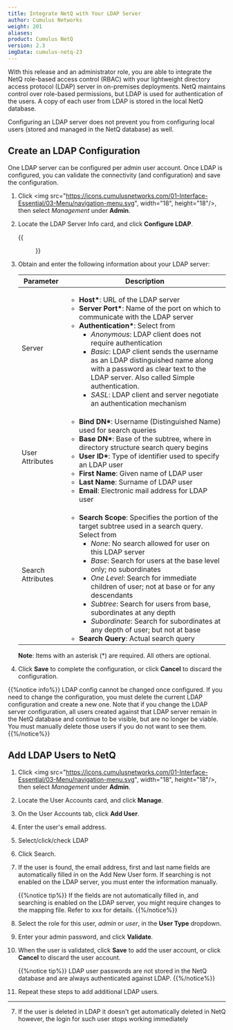 ```yaml
---
title: Integrate NetQ with Your LDAP Server
author: Cumulus Networks
weight: 201
aliases:
product: Cumulus NetQ
version: 2.3
imgData: cumulus-netq-23
---
```

With this release and an administrator role, you are able to integrate the NetQ role-based access control (RBAC) with your lightweight directory access protocol (LDAP) server in on-premises deployments. NetQ maintains control over role-based permissions, but LDAP is used for authentication of the users. A copy of each user from LDAP is stored in the local NetQ database.

Configuring an LDAP server does not prevent you from configuring local users (stored and managed in the NetQ database) as well.

## Create an LDAP Configuration

One LDAP server can be configured per admin user account. Once LDAP is configured, you can validate the connectivity (and configuration) and save the configuration.

1. Click <img src="https://icons.cumulusnetworks.com/01-Interface-Essential/03-Menu/navigation-menu.svg", width="18", height="18"/>, then select *Management* under **Admin**.

2. Locate the LDAP Server Info card, and click **Configure LDAP**.

    {{<figure src="/images/netq/netq-mgmt-ldap-config-modal-230.png" width="500">}}

3. Obtain and enter the following information about your LDAP server:

    | Parameter | Description |
    | --------- | ----------- |
    | Server    | <ul><li><strong>Host\*</strong>: URL of the LDAP server</li><li><strong>Server Port\*</strong>: Name of the port on which to communicate with the LDAP server</li><li><strong>Authentication\*</strong>: Select from <ul><li><em>Anonymous</em>: LDAP client does not require authentication</li><li><em>Basic</em>: LDAP client sends the username as an LDAP distinguished name along with a password as clear text to the LDAP server. Also called Simple authentication.</li><li><em>SASL</em>: LDAP client and server negotiate an authentication mechanism</li></ul></ul> |
    | User Attributes | <ul><li><strong>Bind DN\*</strong>: Username (Distinguished Name) used for search queries</li><li><strong>Base DN\*</strong>: Base of the subtree, where in directory structure search query begins</li><li><strong>User ID\*</strong>: Type of identifier used to specify an LDAP user</li><li><strong>First Name</strong>: Given name of LDAP user</li><li><strong>Last Name</strong>: Surname of LDAP user</li><li><strong>Email</strong>: Electronic mail address for LDAP user</li></ul> |
    | Search Attributes | <ul><li><strong>Search Scope</strong>: Specifies the portion of the target subtree used in a search query. Select from <ul><li><em>None</em>: No search allowed for user on this LDAP server</li><li><em>Base</em>: Search for users at the base level only; no subordinates</li><li><em>One Level</em>: Search for immediate children of user; not at base or for any descendants</li><li><em>Subtree</em>: Search for users from base, subordinates at any depth</li><li><em>Subordinate</em>: Search for subordinates at any depth of user; but not at base</li></ul><li><strong>Search Query</strong>: Actual search query</li></ul> |

    **Note**: Items with an asterisk (*) are required. All others are optional.

4. Click **Save** to complete the configuration, or click **Cancel** to discard the configuration.

{{%notice info%}}
LDAP config cannot be changed once configured. If you need to change the configuration, you must delete the current LDAP configuration and create a new one. Note that if you change the LDAP server configuration, all users created against that LDAP server remain in the NetQ database and continue to be visible, but are no longer be viable. You must manually delete those users if you do not want to see them.
{{%/notice%}}

## Add LDAP Users to NetQ

1. Click <img src="https://icons.cumulusnetworks.com/01-Interface-Essential/03-Menu/navigation-menu.svg", width="18", height="18"/>, then select *Management* under **Admin**.

2. Locate the User Accounts card, and click **Manage**.

3. On the User Accounts tab, click **Add User**.

4. Enter the user's email address.

5. Select/click/check  LDAP 

6. Click Search.

7. If the user is found, the email address, first and last name fields are automatically filled in on the  Add New User form. If searching is not enabled on the LDAP server, you must enter the information manually.

    {{%notice tip%}}
If the fields are not automatically filled in, and searching is enabled on the LDAP server, you might require changes to the mapping file. Refer to xxx for details.
    {{%/notice%}}

8. Select the role for this user, *admin* or *user*, in the **User Type** dropdown.

9. Enter your admin password, and click **Validate**.

10. When the user is validated, click **Save** to add the user account, or click **Cancel** to discard the user account.

    {{%notice tip%}}
LDAP user passwords are not stored in the NetQ database and are always authenticated against LDAP.
    {{%/notice%}}

10. Repeat these steps to add additional LDAP users.


-----
7. If the user is deleted in LDAP it doesn't get automatically deleted in NetQ however, the login for such user stops working immediately 